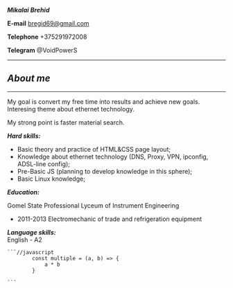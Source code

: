***Mikalai Brehid***

**E-mail** bregid69@gmail.com

**Telephone** +375291972008

**Telegram** @VoidPowerS    


------
***About me***
-------
-------
My goal is convert my free time into results and achieve new goals. Interesing theme about ethernet technology.

My strong point is faster material search.

***Hard skills:***  
* Basic theory and practice of HTML&CSS page layout;    
* Knowledge about ethernet technology (DNS, Proxy, VPN, ipconfig, ADSL-line config);    
* Pre-Basic JS (planning to develop knowledge in this sphere);  
* Basic Linux knowledge;    

***Education:***

Gomel State Professional Lyceum of Instrument Engineering

- 2011-2013
Electromechanic of trade and refrigeration equipment    

***Language skills:***  
English - A2

    ```//javascript
            const multiple = (a, b) => {
                a * b
            }

    ```